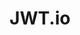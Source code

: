 ---
title: "JWT.io"
description: "Online tool for decoding, verifying, and generating JSON Web Tokens (JWTs); enables secure inspection and debugging of JWTs directly in the browser without sending data to a server."
platforms: ["web"]
categories: ["Web"]
tags: ["jwt", "token-decoder", "authentication", "security", "debugging"]
url: "https://jwt.io/"
---
